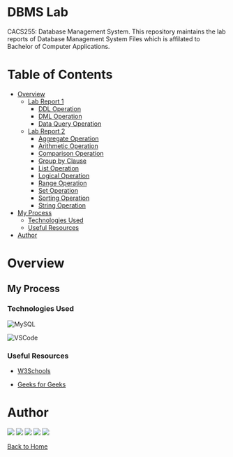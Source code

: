 # DBMS Lab 

CACS255: Database Management System.
This repository maintains the lab reports of Database Management System Files which is affilated to Bachelor of Computer Applications.

# Table of Contents

- [Overview](#overview)
    - [Lab Report 1](/src/Lab-Report-1/)
        - [DDL Operation](/src/Lab-Report-1/DDL-Operation/README.md)
        - [DML Operation](/src/Lab-Report-1/DML-Operation/README.md)
        - [Data Query Operation](src/Lab-Report-1/Data-Query-Operation/README.md)
    - [Lab Report 2](/src/Lab-Report-2/)
        - [Aggregate Operation](/src/Lab-Report-2/Aggregate-Operation/README.md)
        - [Arithmetic Operation](/src/Lab-Report-2/Arithmetic-Operation/README.md)
        - [Comparison Operation](/src/Lab-Report-2/Comparison-Operation/README.md)
        - [Group by Clause](/src/Lab-Report-2/Group-by-Clause/README.md)
        - [List Operation](/src/Lab-Report-2/List-Operation/README.md)
        - [Logical Operation](/src/Lab-Report-2/Logical-Operation/README.md)
        - [Range Operation](/src/Lab-Report-2/Range-Operation/README.md)
        - [Set Operation](/src/Lab-Report-2/Set-Operation/README.md)
        - [Sorting Operation](/src/Lab-Report-2/Sorting-Operation/README.md)
        - [String Operation](/src/Lab-Report-2/String-Operation/README.md)
- [My Process](#my-process)
    - [Technologies Used](#technologies-used)
    - [Useful Resources](#useful-resources)
- [Author](#author)

# Overview

## My Process

### Technologies Used

![MySQL](https://img.shields.io/badge/MySQL-9400D3?style=for-the-badge&logo=mysql&logoColor=000)

![VSCode](https://img.shields.io/badge/VSCode-4B0082?style=for-the-badge&logo=visual-studio-code)

### Useful Resources

- [W3Schools](https://www.w3schools.com/sql/default.asp)

- [Geeks for Geeks](https://www.geeksforgeeks.org)

# Author

[<img src="https://img.shields.io/badge/-Website-ED9?style=for-the-badge&logo=brave">][website]
[<img src="https://img.shields.io/badge/-Facebook-FFE?style=for-the-badge&logo=facebook">][facebook]
[<img src="https://img.shields.io/badge/-Instagram-ADA?style=for-the-badge&logo=instagram">][instagram]
[<img src="https://img.shields.io/badge/-Snapchat-BCA?style=for-the-badge&logo=snapchat">][snapchat]
[<img src="https://img.shields.io/badge/-LinkedIn-000?style=for-the-badge&logo=linkedin">][linkedin]

[Back to Home](README.md)


[website]: https://www.kabirdeula.com.np 
[snapchat]: https://www.snapchat.com/add/king_dragon2018
[facebook]: http://facebook.com/kabirdeula167
[instagram]: https://instagram.com/king_dragon2021/
[linkedin]: https://www.linkedin.com/in/kabir-deula-33888a202/